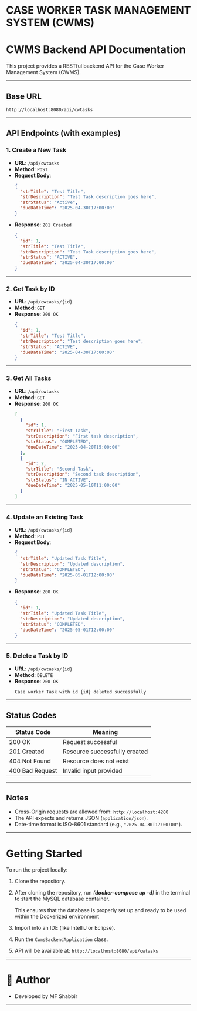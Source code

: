 
# CASE WORKER TASK MANAGEMENT SYSTEM (CWMS)
# CWMS Backend API Documentation
This project provides a RESTful backend API for the Case Worker Management System (CWMS).

---

## Base URL

```
http://localhost:8080/api/cwtasks
```

---

## API Endpoints (with examples)

###  1. Create a New Task

- **URL**: `/api/cwtasks`
- **Method**: `POST`
- **Request Body**:
  ```json
  {
    "strTitle": "Test Title",
    "strDescription": "Test Task description goes here",
    "strStatus": "Active",
    "dueDateTime": "2025-04-30T17:00:00"
  }
  ```
- **Response**: `201 Created`
  ```json
  {
    "id": 1,
    "strTitle": "Test Title",
    "strDescription": "Test Task description goes here",
    "strStatus": "ACTIVE",
    "dueDateTime": "2025-04-30T17:00:00"
  }
  ```

---

###  2. Get Task by ID

- **URL**: `/api/cwtasks/{id}`
- **Method**: `GET`
- **Response**: `200 OK`
  ```json
  {
    "id": 1,
    "strTitle": "Test Title",
    "strDescription": "Test description goes here",
    "strStatus": "ACTIVE",
    "dueDateTime": "2025-04-30T17:00:00"
  }
  ```

---

###  3. Get All Tasks

- **URL**: `/api/cwtasks`
- **Method**: `GET`
- **Response**: `200 OK`
  ```json
  [
    {
      "id": 1,
      "strTitle": "First Task",
      "strDescription": "First task description",
      "strStatus": "COMPLETED",
      "dueDateTime": "2025-04-20T15:00:00"
    },
    {
      "id": 2,
      "strTitle": "Second Task",
      "strDescription": "Second task description",
      "strStatus": "IN ACTIVE",
      "dueDateTime": "2025-05-10T11:00:00"
    }
  ]
  ```

---

###  4. Update an Existing Task

- **URL**: `/api/cwtasks/{id}`
- **Method**: `PUT`
- **Request Body**:
  ```json
  {
    "strTitle": "Updated Task Title",
    "strDescription": "Updated description",
    "strStatus": "COMPLETED",
    "dueDateTime": "2025-05-01T12:00:00"
  }
  ```
- **Response**: `200 OK`
  ```json
  {
    "id": 1,
    "strTitle": "Updated Task Title",
    "strDescription": "Updated description",
    "strStatus": "COMPLETED",
    "dueDateTime": "2025-05-01T12:00:00"
  }
  ```

---

###  5. Delete a Task by ID

- **URL**: `/api/cwtasks/{id}`
- **Method**: `DELETE`
- **Response**: `200 OK`
  ```text
  Case worker Task with id {id} deleted successfully
  ```

---

## Status Codes

| Status Code | Meaning                      |
|-------------|-------------------------------|
| 200 OK      | Request successful            |
| 201 Created | Resource successfully created |
| 404 Not Found | Resource does not exist     |
| 400 Bad Request | Invalid input provided    |

---

## Notes

- Cross-Origin requests are allowed from: `http://localhost:4200`
- The API expects and returns JSON (`application/json`).
- Date-time format is ISO-8601 standard (e.g., `"2025-04-30T17:00:00"`).

---

#  Getting Started

To run the project locally:
1. Clone the repository.

2. After cloning the repository, run _(**docker-compose up -d**)_ in the terminal to start the MySQL database container.

   This ensures that the database is properly set up and ready to be used within the Dockerized environment
3. Import into an IDE (like IntelliJ or Eclipse).
4. Run the `CwmsBackendApplication` class.
5. API will be available at: `http://localhost:8080/api/cwtasks`


---

# 📢 Author

- Developed by MF Shabbir
  
---


